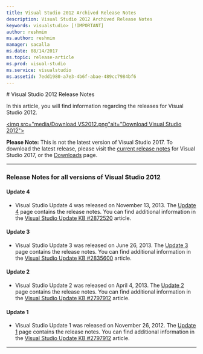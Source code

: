 ```yaml
---
title: Visual Studio 2012 Archived Release Notes
description: Visual Studio 2012 Archived Release Notes
keywords: visualstudio> [!IMPORTANT]
author: reshmim
ms.author: reshmim
manager: sacalla
ms.date: 08/14/2017
ms.topic: release-article
ms.prod: visual-studio
ms.service: visualstudio
ms.assetid: 7edd1980-a7e3-4b6f-abae-489cc7984bf6
---
```


#<a id="top"> </a> Visual Studio 2012 Release Notes

In this article, you will find information regarding the releases for Visual Studio 2012.


<a href="https://my.visualstudio.com/Downloads?q=visual%20studio%202012&wt.mc_id=o~msft~vscom~older-downloads"><img src="media/Download VS2012.png"alt="Download Visual Studio 2012"></a>

**Please Note:** This is not the latest version of Visual Studio 2017. To download the latest release, please visit the [current release notes](vs2017-relnotes.md) for Visual Studio 2017, or the [Downloads](https://www.visualstudio.com/downloads) page.

<hr style="border:1px solid Silver"> 

### Release Notes for all versions of Visual Studio 2012

#### Update 4 
* Visual Studio Update 4 was released on November 13, 2013. The [Update 4](https://www.visualstudio.com/en-us/news/releasenotes/vs2012-update4-vs) page contains the release notes. You can find additional information in the [Visual Studio Update KB #2872520](https://support.microsoft.com/en-us/help/2872520/description-of-visual-studio-2012-update-4) article.

#### Update 3 
* Visual Studio Update 3 was released on June 26, 2013. The [Update 3](https://www.visualstudio.com/en-us/news/releasenotes/vs2012-update3-vs) page contains the release notes. You can find additional information in the [Visual Studio Update KB #2835600](https://support.microsoft.com/en-us/help/2835600/description-of-visual-studio-2012-update-3) article.

#### Update 2 
* Visual Studio Update 2 was released on April 4, 2013. The [Update 2](https://www.visualstudio.com/en-us/news/releasenotes/vs2012-update2-vs) page contains the release notes. You can find additional information in the [Visual Studio Update KB #2797912](https://support.microsoft.com/en-us/help/2797912/description-of-visual-studio-2012-update-2) article.

#### Update 1 
* Visual Studio Update 1 was released on November 26, 2012. The  [Update 1](https://www.visualstudio.com/en-us/news/releasenotes/vs2012-update1-vs) page contains the release notes. You can find additional information in the [Visual Studio Update KB #2797912](https://support.microsoft.com/en-us/help/2797915/description-of-visual-studio-2012-update-1) article.

<hr style="border:1px solid Silver"> 
